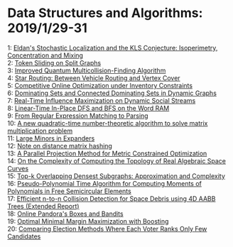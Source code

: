 # Data Structures and Algorithms: 2019/1/29-31  
1: [Eldan's Stochastic Localization and the KLS Conjecture: Isoperimetry,  Concentration and Mixing](https://doi.org/10.48550/arXiv.1612.01507)  
2: [Token Sliding on Split Graphs](https://doi.org/10.48550/arXiv.1807.05322)  
3: [Improved Quantum Multicollision-Finding Algorithm](https://doi.org/10.48550/arXiv.1811.08097)  
4: [Star Routing: Between Vehicle Routing and Vertex Cover](https://doi.org/10.48550/arXiv.1901.09154)  
5: [Competitive Online Optimization under Inventory Constraints](https://doi.org/10.48550/arXiv.1901.09161)  
6: [Dominating Sets and Connected Dominating Sets in Dynamic Graphs](https://doi.org/10.48550/arXiv.1901.09877)  
7: [Real-Time Influence Maximization on Dynamic Social Streams](https://doi.org/10.48550/arXiv.1702.01586)  
8: [Linear-Time In-Place DFS and BFS on the Word RAM](https://doi.org/10.48550/arXiv.1803.04282)  
9: [From Regular Expression Matching to Parsing](https://doi.org/10.48550/arXiv.1804.02906)  
10: [A new quadratic-time number-theoretic algorithm to solve matrix  multiplication problem](https://doi.org/10.48550/arXiv.1806.03701)  
11: [Large Minors in Expanders](https://doi.org/10.48550/arXiv.1901.09349)  
12: [Note on distance matrix hashing](https://doi.org/10.48550/arXiv.1901.09505)  
13: [A Parallel Projection Method for Metric Constrained Optimization](https://doi.org/10.48550/arXiv.1901.10084)  
14: [On the Complexity of Computing the Topology of Real Algebraic Space  Curves](https://doi.org/10.48550/arXiv.1901.10317)  
15: [Top-k Overlapping Densest Subgraphs: Approximation and Complexity](https://doi.org/10.48550/arXiv.1809.02434)  
16: [Pseudo-Polynomial Time Algorithm for Computing Moments of Polynomials in  Free Semicircular Elements](https://doi.org/10.48550/arXiv.1901.08210)  
17: [Efficient n-to-n Collision Detection for Space Debris using 4D AABB  Trees (Extended Report)](https://doi.org/10.48550/arXiv.1901.10475)  
18: [Online Pandora's Boxes and Bandits](https://doi.org/10.48550/arXiv.1901.10698)  
19: [Optimal Minimal Margin Maximization with Boosting](https://doi.org/10.48550/arXiv.1901.10789)  
20: [Comparing Election Methods Where Each Voter Ranks Only Few Candidates](https://doi.org/10.48550/arXiv.1901.10848)  